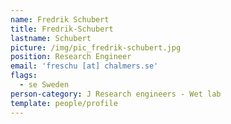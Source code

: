 ```yaml
---
name: Fredrik Schubert
title: Fredrik-Schubert
lastname: Schubert
picture: /img/pic_fredrik-schubert.jpg
position: Research Engineer
email: 'freschu [at] chalmers.se'
flags:
  - se Sweden
person-category: J Research engineers - Wet lab
template: people/profile
---
```


